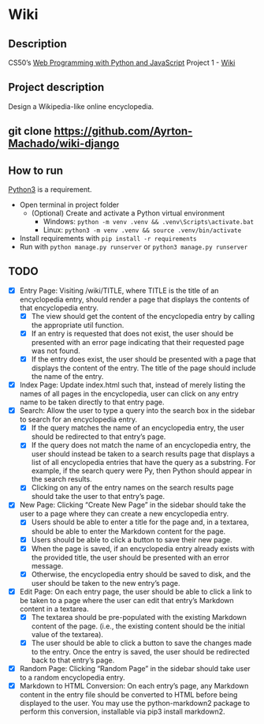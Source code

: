 # Wiki
## Description
CS50’s [Web Programming with Python and JavaScript](https://cs50.harvard.edu/web/2020/) Project 1 - [Wiki](https://cs50.harvard.edu/web/2020/projects/1/wiki)

## Project description
Design a Wikipedia-like online encyclopedia.

## git clone https://github.com/Ayrton-Machado/wiki-django

## How to run
[Python3](https://www.python.org/) is a requirement.  
- Open terminal in project folder
  - (Optional) Create and activate a Python virtual environment
    - Windows: `python -m venv .venv && .venv\Scripts\activate.bat`
    - Linux: `python3 -m venv .venv && source .venv/bin/activate`
- Install requirements with `pip install -r requirements`
- Run with `python manage.py runserver` or `python3 manage.py runserver`

## TODO
- [X] Entry Page: Visiting /wiki/TITLE, where TITLE is the title of an encyclopedia entry, should render a page that displays the contents of that encyclopedia entry.
  - [X] The view should get the content of the encyclopedia entry by calling the appropriate util function.
  - [X] If an entry is requested that does not exist, the user should be presented with an error page indicating that their requested page was not found.
  - [X] If the entry does exist, the user should be presented with a page that displays the content of the entry. The title of the page should include the name of the entry.
- [X] Index Page: Update index.html such that, instead of merely listing the names of all pages in the encyclopedia, user can click on any entry name to be taken directly to that entry page.
- [X] Search: Allow the user to type a query into the search box in the sidebar to search for an encyclopedia entry.
  - [X] If the query matches the name of an encyclopedia entry, the user should be redirected to that entry’s page.
  - [X] If the query does not match the name of an encyclopedia entry, the user should instead be taken to a search results page that displays a list of all encyclopedia entries that have the query as a substring. For example, if the search query were Py, then Python should appear in the search results.
  - [X] Clicking on any of the entry names on the search results page should take the user to that entry’s page.
- [X] New Page: Clicking “Create New Page” in the sidebar should take the user to a page where they can create a new encyclopedia entry.
  - [X] Users should be able to enter a title for the page and, in a textarea, should be able to enter the Markdown content for the page.
  - [X] Users should be able to click a button to save their new page.
  - [X] When the page is saved, if an encyclopedia entry already exists with the provided title, the user should be presented with an error message.
  - [X] Otherwise, the encyclopedia entry should be saved to disk, and the user should be taken to the new entry’s page.
- [X] Edit Page: On each entry page, the user should be able to click a link to be taken to a page where the user can edit that entry’s Markdown content in a textarea.
  - [X] The textarea should be pre-populated with the existing Markdown content of the page. (i.e., the existing content should be the initial value of the textarea).
  - [X] The user should be able to click a button to save the changes made to the entry. Once the entry is saved, the user should be redirected back to that entry’s page.
- [X] Random Page: Clicking “Random Page” in the sidebar should take user to a random encyclopedia entry.
- [X] Markdown to HTML Conversion: On each entry’s page, any Markdown content in the entry file should be converted to HTML before being displayed to the user. You may use the python-markdown2 package to perform this conversion, installable via pip3 install markdown2.
